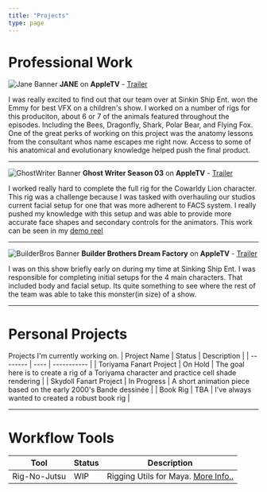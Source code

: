 ```yaml
---
title: "Projects"
type: page
---
```


# Professional Work
![Jane Banner](/images/jane-banner.jpg)
**JANE** on **AppleTV** - [Trailer](https://www.youtube.com/watch?v=b9l67pSyI0U)
 
 I was really excited to find out that our team over at Sinkin Ship Ent. won the Emmy for best VFX on a children's show.  I worked on a number of rigs for this produciton, about 6 or 7 of the animals featured throughout the episodes. Including the Bees, Dragonfly, Shark, Polar Bear, and Flying Fox.  One of the great perks of working on this project was the anatomy lessons from the consultant whos name escapes me right now. Access to some of his anatomical and evolutionary knowledge helped push the final product.

 ---

![GhostWriter Banner](/images/ghostwriter-banner.jpg)
**Ghost Writer Season 03** on **AppleTV** - [Trailer](https://www.youtube.com/watch?v=rr5rK1-NLUk) 

I worked really hard to complete the full rig for the Cowarldy Lion character. This rig was a challenge because I was tasked with overhauling our studios current facial setup for one that was more adherent to FACS system. I really pushed my knowledge with this setup and was able to provide more accurate face shapes and secondary controls for the animators. This work can be seen in my [demo reel](https://anthonylynch.xyz/reel)

---

 ![BuilderBros Banner](/images/builderbros-banner.jpg)
**Builder Brothers Dream Factory** on **AppleTV** - [Trailer](https://youtu.be/CvNzUipzagg?si=wTXcqKYxcipJO3PV) 

I was on this show briefly early on during my time at Sinking Ship Ent. I was responsible for completing initial setups for the 4 main characters. That included body and facial setup. Its quite something to see where the rest of the team was able to take this monster(in size) of a show.

---

# Personal Projects
Projects I'm currently working on.
| Project Name | Status | Description |
| -------- | ---- | ----------- |
| Toriyama Fanart Project | On Hold | The goal here is to create a rig of a Toriyama character and practice cell shade rendering |
| Skydoll Fanart Project | In Progress | A short animation piece based on the early 2000's Bande dessinée |
| Book Rig | TBA | I've always wanted to created a robust book rig |

---

# Workflow Tools
| Tool | Status | Description |
| -------- | ---- | ----------- |
| Rig-No-Jutsu | WIP | Rigging Utils for Maya. [ More Info..](/tools/) |